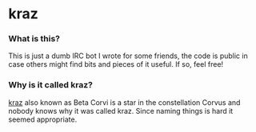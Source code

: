# kraz

### What is this?

This is just a dumb IRC bot I wrote for some friends, the code is public in
case others might find bits and pieces of it useful. If so, feel free!

### Why is it called kraz?

[kraz](https://en.wikipedia.org/wiki/Beta_Corvi) also known as Beta Corvi
is a star in the constellation Corvus and nobody knows why it was called
kraz. Since naming things is hard it seemed appropriate.
